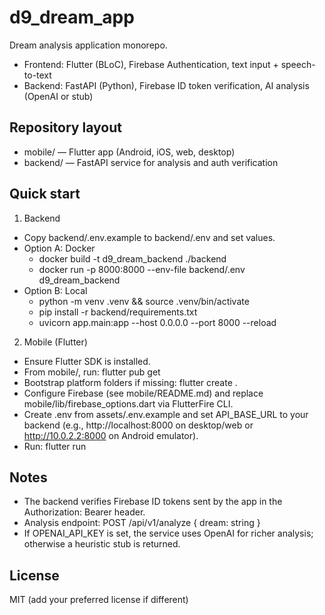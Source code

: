 # d9_dream_app

Dream analysis application monorepo.

- Frontend: Flutter (BLoC), Firebase Authentication, text input + speech-to-text
- Backend: FastAPI (Python), Firebase ID token verification, AI analysis (OpenAI or stub)

## Repository layout

- mobile/ — Flutter app (Android, iOS, web, desktop)
- backend/ — FastAPI service for analysis and auth verification

## Quick start

1) Backend
- Copy backend/.env.example to backend/.env and set values.
- Option A: Docker
  - docker build -t d9_dream_backend ./backend
  - docker run -p 8000:8000 --env-file backend/.env d9_dream_backend
- Option B: Local
  - python -m venv .venv && source .venv/bin/activate
  - pip install -r backend/requirements.txt
  - uvicorn app.main:app --host 0.0.0.0 --port 8000 --reload

2) Mobile (Flutter)
- Ensure Flutter SDK is installed.
- From mobile/, run: flutter pub get
- Bootstrap platform folders if missing: flutter create .
- Configure Firebase (see mobile/README.md) and replace mobile/lib/firebase_options.dart via FlutterFire CLI.
- Create .env from assets/.env.example and set API_BASE_URL to your backend (e.g., http://localhost:8000 on desktop/web or http://10.0.2.2:8000 on Android emulator).
- Run: flutter run

## Notes
- The backend verifies Firebase ID tokens sent by the app in the Authorization: Bearer <id-token> header.
- Analysis endpoint: POST /api/v1/analyze { dream: string }
- If OPENAI_API_KEY is set, the service uses OpenAI for richer analysis; otherwise a heuristic stub is returned.

## License
MIT (add your preferred license if different)
